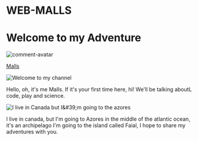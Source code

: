 # WEB-MALLS

Welcome to my Adventure
=====================

![comment-avatar](https://yt3.ggpht.com/ytc/AOPolaSe6-TbzbvkmqCxDinF5_n_vlqjh9_ABPs8TjarRRHOiPV1AqbVhJZ1LEBzwUcM=s176-c-k-c0x00ffffff-no-rj)

[Malls](https://www.youtube.com/channel/UCk3tNsRSshQUYJFbpqOha2w)

![Welcome to my channel](https://i.ytimg.com/vi/ojB9QyEwFMw/maxresdefault.jpg?sqp=-oaymwEmCIAKENAF8quKqQMa8AEB-AH-CYAC0AWKAgwIABABGH8gTygTMA8=&rs=AOn4CLBSlZzdfQyNusy9kpDcGnkDON4Whw)

Hello, oh, it's me Malls. If it's your first time here, hi! We'll be talking aboutL code, play and science.

![I live in Canada but I&amp;#39;m going to the azores](https://github.com/Startr/WEB-MALS/assets/26581192/53ea16bb-1806-4dab-8a92-be24e6e1af7e)

I live in canada, but I'm going to Azores in the middle of the atlantic ocean, it's an archipelago I'm going to the island called Faial, I hope to share my adventures with you.
